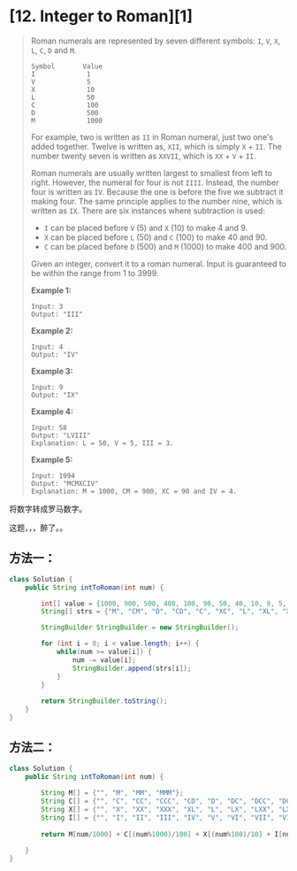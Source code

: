 # [12. Integer to Roman][1]

> Roman numerals are represented by seven different symbols: `I`, `V`, `X`, `L`, `C`, `D` and `M`.
>
> ```
> Symbol       Value
> I             1
> V             5
> X             10
> L             50
> C             100
> D             500
> M             1000
> ```
>
> For example, two is written as `II` in Roman numeral, just two one's added together. Twelve is written as, `XII`, which is simply `X` + `II`. The number twenty seven is written as `XXVII`, which is `XX` + `V` + `II`.
>
> Roman numerals are usually written largest to smallest from left to right. However, the numeral for four is not `IIII`. Instead, the number four is written as `IV`. Because the one is before the five we subtract it making four. The same principle applies to the number nine, which is written as `IX`. There are six instances where subtraction is used:
>
> - `I` can be placed before `V` (5) and `X` (10) to make 4 and 9. 
> - `X` can be placed before `L` (50) and `C` (100) to make 40 and 90. 
> - `C` can be placed before `D` (500) and `M` (1000) to make 400 and 900.
>
> Given an integer, convert it to a roman numeral. Input is guaranteed to be within the range from 1 to 3999.
>
> **Example 1:**
>
> ```
> Input: 3
> Output: "III"
> ```
>
> **Example 2:**
>
> ```
> Input: 4
> Output: "IV"
> ```
>
> **Example 3:**
>
> ```
> Input: 9
> Output: "IX"
> ```
>
> **Example 4:**
>
> ```
> Input: 58
> Output: "LVIII"
> Explanation: L = 50, V = 5, III = 3.
> ```
>
> **Example 5:**
>
> ```
> Input: 1994
> Output: "MCMXCIV"
> Explanation: M = 1000, CM = 900, XC = 90 and IV = 4.
> ```



将数字转成罗马数字。



这题，，，醉了。。



## 方法一：

```java
class Solution {
    public String intToRoman(int num) {

        int[] value = {1000, 900, 500, 400, 100, 90, 50, 40, 10, 9, 5, 4, 1};
        String[] strs = {"M", "CM", "D", "CD", "C", "XC", "L", "XL", "X", "IX", "V", "IV", "I"};

        StringBuilder StringBuilder = new StringBuilder();

        for (int i = 0; i < value.length; i++) {
            while(num >= value[i]) {
                num -= value[i];
                StringBuilder.append(strs[i]);
            }
        }
        
        return StringBuilder.toString();
    }
}
```



## 方法二：

```java
class Solution {
    public String intToRoman(int num) {
        
        String M[] = {"", "M", "MM", "MMM"};
        String C[] = {"", "C", "CC", "CCC", "CD", "D", "DC", "DCC", "DCCC", "CM"};
        String X[] = {"", "X", "XX", "XXX", "XL", "L", "LX", "LXX", "LXXX", "XC"};
        String I[] = {"", "I", "II", "III", "IV", "V", "VI", "VII", "VIII", "IX"};
        
        return M[num/1000] + C[(num%1000)/100] + X[(num%100)/10] + I[num%10];
        
    }
}
```

